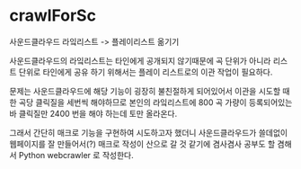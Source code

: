 # crawlForSc
사운드클라우드 라잌리스트 -> 플레이리스트 옮기기

사운드클라우드의 라잌리스트는 타인에게 공개되지 않기때문에
곡 단위가 아니라 리스트 단위로 타인에게 공유 하기 위해서는 
플레이 리스트로의 이관 작업이 필요하다.

문제는 사운드클라우드에 해당 기능이 굉장히 불친절하게 되어있어서
이관을 시도할 때 한 곡당 클릭질을 세번씩 해야하므로
본인의 라잌리스트에 800 곡 가량이 등록되어있는바
클릭질만 2400 번을 해야 하는데 토만 올라온다.

그래서 간단히 매크로 기능을 구현하여 시도하고자 했더니
사운드클라우드가 쓸데없이 웹페이지를 잘 만들어서(?)
매크로 작성이 산으로 갈 것 같기에
겸사겸사 공부도 할 겸해서
Python webcrawler 로 작성한다.
